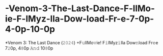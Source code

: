 # -Venom-3-The-Last-Dance-F-llMo-ie-F-lMyz-lla-Dow-load-Fr-e-7-0p-4-0p-10-0p
*Venom 3: The Last Dance (𝟸𝟶𝟸𝟺) +F𝚞llMo𝚟ie! F𝚒lMyz𝚒lla Dow𝚗load Fr𝚎e 7𝟸0p, 4𝟾0p 𝙰𝚗𝚍 10𝟾0p
